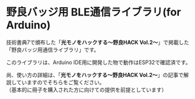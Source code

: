 # 野良バッジ用 BLE通信ライブラリ(for Arduino)

技術書典7で頒布した「**光モノをハックする～野良HACK Vol.2～**」で掲載した「野良バッジ用通信ライブラリ」です。

このライブラリは、Arduino IDE用に開発した物で動作はESP32で確認済です。

尚、使い方の詳細は、「**光モノをハックする～野良HACK Vol.2～**」の記事で解説していますのでそちらをご覧ください。<BR>
（基本的に冊子を購入された方に向けての提供を前提としています）
